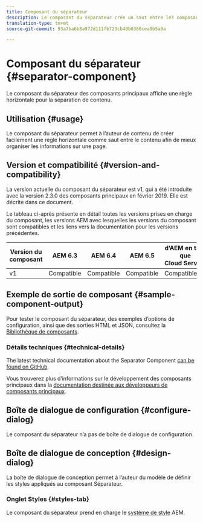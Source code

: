 ```yaml
---
title: Composant du séparateur
description: Le composant du séparateur crée un saut entre les composants d’une page.
translation-type: tm+mt
source-git-commit: 93a7ba6b8a972d111fb723cb40b0380cea9b5a9a

---
```



# Composant du séparateur {#separator-component}

Le composant du séparateur des composants principaux affiche une règle horizontale pour la séparation de contenu.

## Utilisation {#usage}

Le composant du séparateur permet à l’auteur de contenu de créer facilement une règle horizontale comme saut entre le contenu afin de mieux organiser les informations sur une page.

## Version et compatibilité {#version-and-compatibility}

La version actuelle du composant du séparateur est v1, qui a été introduite avec la version 2.3.0 des composants principaux en février 2019. Elle est décrite dans ce document.

Le tableau ci-après présente en détail toutes les versions prises en charge du composant, les versions AEM avec lesquelles les versions du composant sont compatibles et les liens vers la documentation pour les versions précédentes.

| Version du composant | AEM 6.3 | AEM 6.4 | AEM 6.5 |  d’AEM en tant que Cloud Service |
|---|---|---|---|---|
| v1 | Compatible | Compatible | Compatible | Compatible |

## Exemple de sortie de composant {#sample-component-output}

Pour tester le composant du séparateur, des exemples d’options de configuration, ainsi que des sorties HTML et JSON, consultez la [Bibliothèque de composants](https://adobe.com/go/aem_cmp_library_separator).

### Détails techniques {#technical-details}

The latest technical documentation about the Separator Component [can be found on GitHub](https://adobe.com/go/aem_cmp_tech_separator_v1).

Vous trouverez plus d’informations sur le développement des composants principaux dans la [documentation destinée aux développeurs de composants principaux](/help/developing/overview.md).

## Boîte de dialogue de configuration {#configure-dialog}

Le composant du séparateur n’a pas de boîte de dialogue de configuration.

## Boîte de dialogue de conception {#design-dialog}

La boîte de dialogue de conception permet à l’auteur du modèle de définir les styles appliqués au composant Séparateur.

### Onglet Styles {#styles-tab}

Le composant du séparateur prend en charge le [système de style](/help/get-started/authoring.md#component-styling) AEM.
